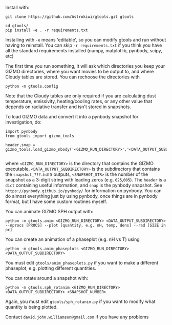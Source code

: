 Install with:


```
git clone https://github.com/Astrokiwi/gtools.git gtools

cd gtools/
pip install -e . -r requirements.txt
```

Installing with `-e` means 'editable', so you can modify gtools and run without having to reinstall. You can skip `-r requirements.txt` if you think you have all the standard requirements installed (numpy, matplotlib, pynbody, scipy, etc)

The first time you run something, it will ask which directories you keep your GIZMO directories, where you want movies to be output to, and where Cloudy tables are stored. You can rechoose the directories with

```
python -m gtools.config
```

Note that the Cloudy tables are only required if you are calculating dust temperature, emissivity, heating/cooling rates, or any other value that depends on radiative transfer and isn't stored in snapshots.

To load GIZMO data and convert it into a pynbody snapshot for investigation, do:

```
import pynbody
from gtools import gizmo_tools

header,snap = gizmo_tools.load_gizmo_nbody('<GIZMO_RUN_DIRECTORY>','<DATA_OUTPUT_SUBDIRECTORY>','<SNAPSHOT_STR>'


```

where `<GIZMO_RUN_DIRECTORY>` is the directory that contains the GIZMO executable, `<DATA_OUTPUT_SUBDIRECTORY>` is the subdirectory that contains the `snapshot_???.hdf5` outputs, `<SNAPSHOT_STR>` is the number of the snapshot as a 3-digit string with leading zeros (e.g. `025`,`005`). The `header` is a `dict` containing useful information, and `snap` is the pynbody snapshot. See `https://pynbody.github.io/pynbody/` for information on pynbody. You can do almost everything just by using pynbody, once things are in pynbody format, but I have some custom routines myself.

You can animate GIZMO SPH output with:


```
python -m gtools.anim <GIZMO_RUN_DIRECTORY> <DATA_OUTPUT_SUBDIRECTORY> --nprocs [PROCS] --plot [quantity, e.g. nH, temp, dens] --rad [SIZE in pc]
```

You can create an animation of a phaseplot (e.g. nH vs T) using
```
python -m gtools.anim_phaseplots <GIZMO_RUN_DIRECTORY> <DATA_OUTPUT_SUBDIRECTORY>
```
You must edit `gtools/anim_phaseplots.py` if you want to make a different phaseplot, e.g. plotting different quantities.

You can rotate around a snapshot with:
```
python -m gtools.sph_rotanim <GIZMO_RUN_DIRECTORY> <DATA_OUTPUT_SUBDIRECTORY> <SNAPSHOT_NUMBER>
```
Again, you must edit `gtools/sph_rotanim.py` if you want to modify what quantity is being plotted.


Contact `david.john.williamson@gmail.com` if you have any problems
